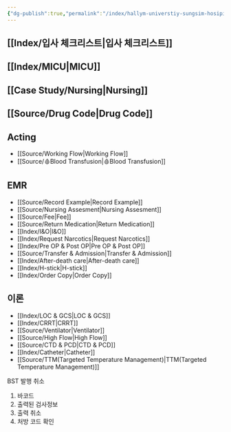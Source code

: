 ```yaml
---
{"dg-publish":true,"permalink":"/index/hallym-universtiy-sungsim-hosipital/","created":"2025-09-14T11:28:16.000+09:00","updated":"2025-10-17T18:32:29.900+09:00"}
---
```


## [[Index/입사 체크리스트\|입사 체크리스트]]

## [[Index/MICU\|MICU]]
## [[Case Study/Nursing\|Nursing]]
## [[Source/Drug Code\|Drug Code]]
## Acting
- [[Source/Working Flow\|Working Flow]]
- [[Source/🩸Blood Transfusion\|🩸Blood Transfusion]]

## EMR
- [[Source/Record Example\|Record Example]]
- [[Source/Nursing Assesment\|Nursing Assesment]]
- [[Source/Fee\|Fee]]
- [[Source/Return Medication\|Return Medication]]
- [[Index/I&O\|I&O]]
- [[Index/Request Narcotics\|Request Narcotics]]
- [[Index/Pre OP & Post OP\|Pre OP & Post OP]]
- [[Source/Transfer & Admission\|Transfer & Admission]]
- [[Index/After-death care\|After-death care]]
- [[Index/H-stick\|H-stick]]
- [[Index/Order Copy\|Order Copy]]
## 이론
- [[Index/LOC & GCS\|LOC & GCS]]
- [[Index/CRRT\|CRRT]]
- [[Source/Ventilator\|Ventilator]]
- [[Source/High Flow\|High Flow]]
- [[Source/CTD & PCD\|CTD & PCD]]
- [[Index/Catheter\|Catheter]]
- [[Source/TTM(Targeted Temperature Management)\|TTM(Targeted Temperature Management)]]


BST 발행 취소
1. 바코드
2. 출력된 검사정보
3. 출력 취소 
4. 처방 코드 확인 